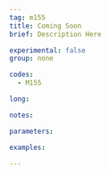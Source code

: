 ```yaml
---
tag: m155
title: Coming Soon
brief: Description Here

experimental: false
group: none

codes:
  - M155

long:

notes:

parameters:

examples:

---
```


